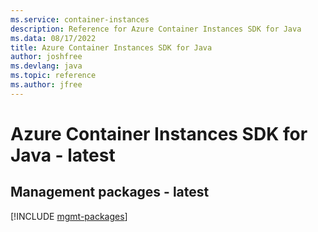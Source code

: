 ```yaml
---
ms.service: container-instances
description: Reference for Azure Container Instances SDK for Java
ms.data: 08/17/2022
title: Azure Container Instances SDK for Java
author: joshfree
ms.devlang: java
ms.topic: reference
ms.author: jfree
---
```

# Azure Container Instances SDK for Java - latest

## Management packages - latest
[!INCLUDE [mgmt-packages](container-instances-mgmt-index.md)]